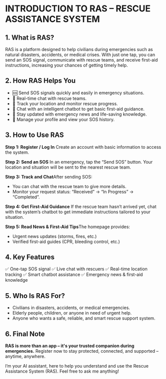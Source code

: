 # INTRODUCTION TO RAS – RESCUE ASSISTANCE SYSTEM

## 1. What is RAS?

RAS is a platform designed to help civilians during emergencies such as natural disasters, accidents, or medical crises. With just one tap, you can send an SOS signal, communicate with rescue teams, and receive first-aid instructions, increasing your chances of getting timely help.

## 2. How RAS Helps You

- 🆘 Send SOS signals quickly and easily in emergency situations.
- 💬 Real-time chat with rescue teams.
- 📍 Track your location and monitor rescue progress.
- 🤖 Chat with an intelligent chatbot to get basic first-aid guidance.
- 📰 Stay updated with emergency news and life-saving knowledge.
- 👤 Manage your profile and view your SOS history.

## 3. How to Use RAS

**Step 1: Register / Log In**
Create an account with basic information to access the system.

**Step 2: Send an SOS**
In an emergency, tap the “Send SOS” button. Your location and situation will be sent to the nearest rescue team.

**Step 3: Track and Chat**After sending SOS:

- You can chat with the rescue team to give more details.
- Monitor your request status: “Received” → “In Progress” → “Completed”.

**Step 4: Get First-Aid Guidance**
If the rescue team hasn’t arrived yet, chat with the system’s chatbot to get immediate instructions tailored to your situation.

**Step 5: Read News & First-Aid Tips**The homepage provides:

- Urgent news updates (storms, fires, etc.)
- Verified first-aid guides (CPR, bleeding control, etc.)

## 4. Key Features

✅ One-tap SOS signal
✅ Live chat with rescuers
✅ Real-time location tracking
✅ Smart chatbot assistance
✅ Emergency news & first-aid knowledge

## 5. Who Is RAS For?

- Civilians in disasters, accidents, or medical emergencies.
- Elderly people, children, or anyone in need of urgent help.
- Anyone who wants a safe, reliable, and smart rescue support system.

## 6. Final Note

**RAS is more than an app – it's your trusted companion during emergencies.**
Register now to stay protected, connected, and supported – anytime, anywhere.

I’m your AI assistant, here to help you understand and use the Rescue Assistance System (RAS). Feel free to ask me anything!
